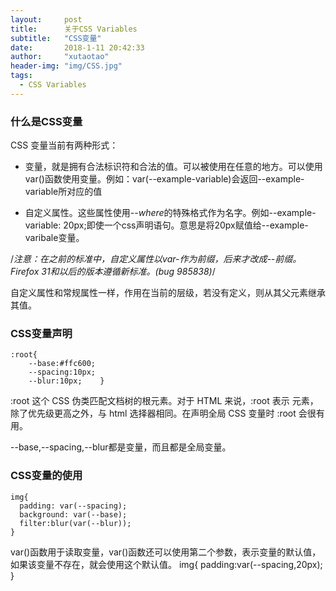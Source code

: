 ```yaml
---
layout: 	post
title: 		关于CSS Variables
subtitle:   "CSS变量"
date: 		2018-1-11 20:42:33
author: 	"xutaotao"
header-img: "img/CSS.jpg"
tags:
  - CSS Variables
---
```


### 什么是CSS变量
CSS 变量当前有两种形式：

- 变量，就是拥有合法标识符和合法的值。可以被使用在任意的地方。可以使用var()函数使用变量。例如：var(--example-variable)会返回--example-variable所对应的值

- 自定义属性。这些属性使用--*where*的特殊格式作为名字。例如--example-variable: 20px;即使一个css声明语句。意思是将20px赋值给--example-varibale变量。

/*注意：在之前的标准中，自定义属性以var-作为前缀，后来才改成--前缀。Firefox 31和以后的版本遵循新标准。(bug 985838)*/

自定义属性和常规属性一样，作用在当前的层级，若没有定义，则从其父元素继承其值。

### CSS变量声明
	:root{
		--base:#ffc600;
		--spacing:10px;
		--blur:10px;	}

:root 这个 CSS 伪类匹配文档树的根元素。对于 HTML 来说，:root 表示 <html> 元素，除了优先级更高之外，与 html 选择器相同。在声明全局 CSS 变量时 :root 会很有用。

--base,--spacing,--blur都是变量，而且都是全局变量。

### CSS变量的使用
	img{
      padding: var(--spacing);
      background: var(--base);
      filter:blur(var(--blur));
    }

var()函数用于读取变量，var()函数还可以使用第二个参数，表示变量的默认值，如果该变量不存在，就会使用这个默认值。
	img{
		padding:var(--spacing,20px);
	}
